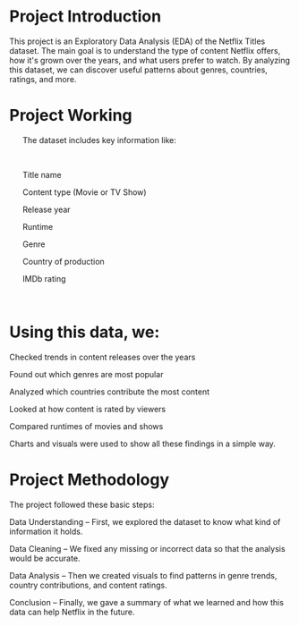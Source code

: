 <h1>Project Introduction</h1>
This project is an Exploratory Data Analysis (EDA) of the Netflix Titles dataset. The main goal is to understand the type of content Netflix offers, how it's grown over the years, and what users prefer to watch.
By analyzing this dataset, we can discover useful patterns about genres, countries, ratings, and more.

<h1>Project Working</h1>

<ul>The dataset includes key information like:</ul> <br>

  <ol>Title name</ol>

<ol>Content type (Movie or TV Show) </ol>

<ol>Release year</ol>

<ol>Runtime</ol>

<ol>Genre</ol>

<ol>Country of production</ol>

<ol>IMDb rating</ol> <br>

<h1>Using this data, we: </h1>

Checked trends in content releases over the years

Found out which genres are most popular

Analyzed which countries contribute the most content

Looked at how content is rated by viewers

Compared runtimes of movies and shows

Charts and visuals were used to show all these findings in a simple way.

<h1>Project Methodology</h1>
The project followed these basic steps:

Data Understanding – First, we explored the dataset to know what kind of information it holds.

Data Cleaning – We fixed any missing or incorrect data so that the analysis would be accurate.

Data Analysis – Then we created visuals to find patterns in genre trends, country contributions, and content ratings.

Conclusion – Finally, we gave a summary of what we learned and how this data can help Netflix in the future.
